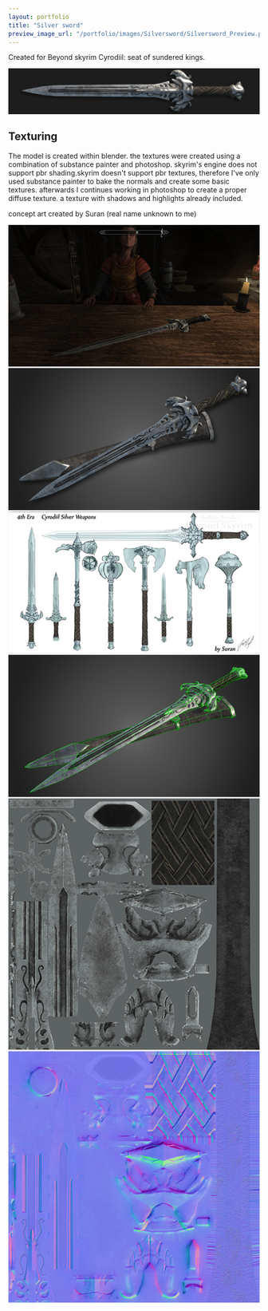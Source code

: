 ```yaml
---
layout: portfolio
title: "Silver sword"
preview_image_url: "/portfolio/images/Silversword/Silversword_Preview.png"
---
```


Created for Beyond skyrim Cyrodiil: seat of sundered kings.

<img class="ui huge centered image" src="/portfolio/images/Silversword/Silversword banner.png"/>

## Texturing

The model is created within blender. the textures were created using a combination of substance painter and photoshop.
skyrim's engine does not support pbr shading.skyrim doesn't support pbr textures, therefore I've only used substance painter to bake the normals and create some basic textures. afterwards I continues working in photoshop to create a proper diffuse texture. a texture with shadows and highlights already included.

concept art created by Suran (real name unknown to me)

<img class="ui right floated image" src="/portfolio/images/Silversword/SilverSword_Ingame.png"/>
<img class="ui right floated image" src="/portfolio/images/Silversword/SilverSword3.png"/>
<img class="ui right floated image" src="/portfolio/images/Concept art.png"/>
<img class="ui right floated image" src="/portfolio/images/Silversword/SilverSwordwireframe.png"/>
<img class="ui right floated image" src="/portfolio/images/Silversword/Silversword_diffuse.png"/>
<img class="ui right floated image" src="/portfolio/images/Silversword/Silversword_Normmal.png"/>
